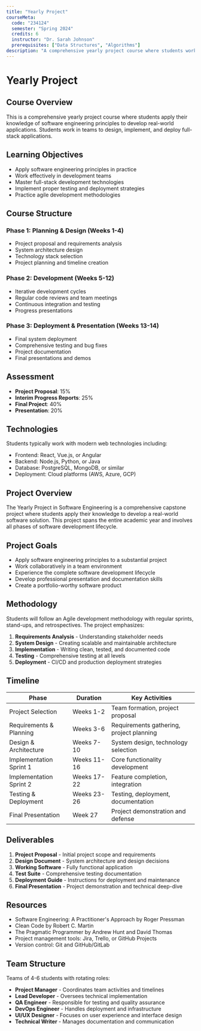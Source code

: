 ```yaml
---
title: "Yearly Project"
courseMeta:
  code: "234124"
  semester: "Spring 2024"
  credits: 6
  instructor: "Dr. Sarah Johnson"
  prerequisites: ["Data Structures", "Algorithms"]
description: "A comprehensive yearly project course where students work on real-world software development projects in teams."
---
```


# Yearly Project

## Course Overview

This is a comprehensive yearly project course where students apply their knowledge of software engineering 
principles to develop real-world applications. Students work in teams to design, implement, and deploy full-stack applications.

## Learning Objectives

- Apply software engineering principles in practice
- Work effectively in development teams
- Master full-stack development technologies
- Implement proper testing and deployment strategies
- Practice agile development methodologies

## Course Structure

### Phase 1: Planning & Design (Weeks 1-4)
- Project proposal and requirements analysis
- System architecture design
- Technology stack selection
- Project planning and timeline creation

### Phase 2: Development (Weeks 5-12)
- Iterative development cycles
- Regular code reviews and team meetings
- Continuous integration and testing
- Progress presentations

### Phase 3: Deployment & Presentation (Weeks 13-14)
- Final system deployment
- Comprehensive testing and bug fixes
- Project documentation
- Final presentations and demos

## Assessment

- **Project Proposal**: 15%
- **Interim Progress Reports**: 25%
- **Final Project**: 40%
- **Presentation**: 20%

## Technologies

Students typically work with modern web technologies including:
- Frontend: React, Vue.js, or Angular
- Backend: Node.js, Python, or Java
- Database: PostgreSQL, MongoDB, or similar
- Deployment: Cloud platforms (AWS, Azure, GCP)

## Project Overview

The Yearly Project in Software Engineering is a comprehensive capstone project where students apply their knowledge to develop a real-world software solution. This project spans the entire academic year and involves all phases of software development lifecycle.

## Project Goals

- Apply software engineering principles to a substantial project
- Work collaboratively in a team environment
- Experience the complete software development lifecycle
- Develop professional presentation and documentation skills
- Create a portfolio-worthy software product

## Methodology

Students will follow an Agile development methodology with regular sprints, stand-ups, and retrospectives. The project emphasizes:

1. **Requirements Analysis** - Understanding stakeholder needs
2. **System Design** - Creating scalable and maintainable architecture
3. **Implementation** - Writing clean, tested, and documented code
4. **Testing** - Comprehensive testing at all levels
5. **Deployment** - CI/CD and production deployment strategies

## Timeline

| Phase | Duration | Key Activities |
|-------|----------|----------------|
| Project Selection | Weeks 1-2 | Team formation, project proposal |
| Requirements & Planning | Weeks 3-6 | Requirements gathering, project planning |
| Design & Architecture | Weeks 7-10 | System design, technology selection |
| Implementation Sprint 1 | Weeks 11-16 | Core functionality development |
| Implementation Sprint 2 | Weeks 17-22 | Feature completion, integration |
| Testing & Deployment | Weeks 23-26 | Testing, deployment, documentation |
| Final Presentation | Week 27 | Project demonstration and defense |

## Deliverables

1. **Project Proposal** - Initial project scope and requirements
2. **Design Document** - System architecture and design decisions
3. **Working Software** - Fully functional application
4. **Test Suite** - Comprehensive testing documentation
5. **Deployment Guide** - Instructions for deployment and maintenance
6. **Final Presentation** - Project demonstration and technical deep-dive

## Resources

- Software Engineering: A Practitioner's Approach by Roger Pressman
- Clean Code by Robert C. Martin
- The Pragmatic Programmer by Andrew Hunt and David Thomas
- Project management tools: Jira, Trello, or GitHub Projects
- Version control: Git and GitHub/GitLab

## Team Structure

Teams of 4-6 students with rotating roles:
- **Project Manager** - Coordinates team activities and timelines
- **Lead Developer** - Oversees technical implementation
- **QA Engineer** - Responsible for testing and quality assurance
- **DevOps Engineer** - Handles deployment and infrastructure
- **UI/UX Designer** - Focuses on user experience and interface design
- **Technical Writer** - Manages documentation and communication 